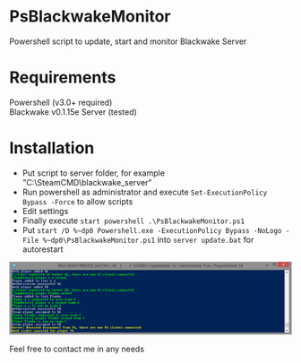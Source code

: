# PsBlackwakeMonitor
Powershell script to update, start and monitor Blackwake Server

# Requirements
Powershell (v3.0+ required)  
Blackwake v0.1.15e Server  (tested)

# Installation
* Put script to server folder, for example "C:\SteamCMD\blackwake_server"
* Run powershell as administrator and execute ```Set-ExecutionPolicy Bypass -Force``` to allow scripts
* Edit settings
* Finally execute ```start powershell .\PsBlackwakeMonitor.ps1```
* Put ```start /D %~dp0 Powershell.exe -ExecutionPolicy Bypass -NoLogo -File %~dp0\PsBlackwakeMonitor.ps1``` into   ```server update.bat``` for autorestart


![PsBlackwakeMonitor Screenshot](https://raw.githubusercontent.com/man4red/PsBlackwakeMonitor/screenshots/PsBlackwakeMonitor_1.png?raw=true)

Feel free to contact me in any needs
